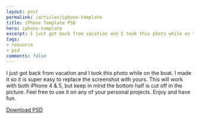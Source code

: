 ```yaml
---
layout: post
permalink: /articles/iphone-template
title: iPhone Template PSD
hero: iphone-template
excerpt: I just got back from vacation and I took this photo while on the boat. I made it so it is supper easy to replace the screenshot with yours.
tags:
- resource
- psd
comments: false
---
```


<p>I just got back from vacation and I took this photo while on the boat. I made it so it is super easy to replace the screenshot with yours. This will work with both iPhone 4 &amp; 5, but keep in mind the bottom half is cut off in the picture. Feel free to use it on any of your personal projects. Enjoy and have fun.</p>
<a href="/assets/posts/iphone-template/iphonetemplate.psd.zip" class="btn">Download PSD</a>
